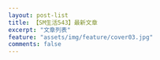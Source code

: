```yaml
---
layout: post-list
title: 【SM生活543】最新文章
excerpt: "文章列表"
feature: "assets/img/feature/cover03.jpg"
comments: false
---
```

